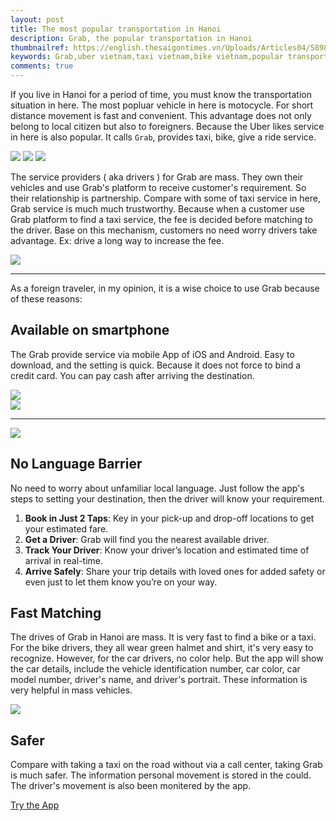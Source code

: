 ```yaml
---
layout: post
title: The most popular transportation in Hanoi
description: Grab, the popular transportation in Hanoi
thumbnailref: https://english.thesaigontimes.vn/Uploads/Articles04/58981/82b7f_grab.jpg
keywords: Grab,uber vietnam,taxi vietnam,bike vietnam,popular transportation in Hanoi
comments: true
---
```


If you live in Hanoi for a period of time, you must know the transportation situation in here. The most popluar vehicle in here is motocycle. For short distance movement is fast and convenient. This advantage does not only belong to local citizen but also to foreigners. Because the Uber likes service in here is also popular. It calls `Grab`, provides taxi, bike, give a ride service.

![](https://www.grab.com/vn/wp-content/themes/grabsg/img/Grab_logo.png)
![](https://www.grab.com/vn/wp-content/themes/grabsg/images/services-icon/icon_bike.png)
![](https://www.grab.com/vn/wp-content/themes/grabsg/images/services-icon/icon-taxi.png)

The service providers ( aka drivers ) for Grab are mass. They own their vehicles and use Grab's platform to receive customer's requirement. So their relationship is partnership. Compare with some of taxi service in here, Grab service is much much trustworthy. Because when a customer use Grab platform to find a taxi service, the fee is decided before matching to the driver. Base on this mechanism, customers no need worry drivers take advantage. Ex: drive a long way to increase the fee.

![](https://www.rfa.org/vietnamese/news/reportfromvn/grab-uber-in-vietnam-update-07192017082500.html/grabbb.jpg/@@images/93576ffd-8940-4c25-baf3-c5bad03f9b06.jpeg)

---

As a foreign traveler, in my opinion, it is a wise choice to use Grab because of these reasons:

<i id="grab-links"></i>

## Available on smartphone

The Grab provide service via mobile App of iOS and Android. Easy to download, and the setting is quick. Because it does not force to bind a credit card. You can pay cash after arriving the destination.

<div class="grab-links container row d-flex align-items-center mb-2">
  <div class="col-6 text-right">
    <img src="https://www.grab.com/vn/wp-content/uploads/sites/11/2016/05/pax_vn.jpg">
  </div>
  <div class="col-6">
    <a href="https://app.appsflyer.com/id647268330?pid=VN-Website-IOS-Install_Button&c=Website_Download"><img src="https://www.grab.com/vn/wp-content/uploads/sites/11/2016/05/app-store.png"></a>
    <hr>
    <a href="https://play.google.com/store/apps/details?id=com.grabtaxi.passenger&referrer=af_tranid%3Dp4E88Xf7POjNS-42QSMdVw%26pid%3DVN-Website-ADR-Install_Button%26c%3DWebsite_Download%26utm_source%3DVN-Website-ADR-Install_Button%26utm_campaign%3DWebsite_Download"><img src="https://www.grab.com/vn/wp-content/uploads/sites/11/2016/05/google-play.png"></a>
  </div>
</div>

## No Language Barrier

No need to worry about unfamiliar local language. Just follow the app's steps to setting your destination, then the driver will know your requirement.

1. **Book in Just 2 Taps**: Key in your pick-up and drop-off locations to get your estimated fare.
2. **Get a Driver**: Grab will find you the nearest available driver.
3. **Track Your Driver**: Know your driver’s location and estimated time of arrival in real-time.
4. **Arrive Safely**: Share your trip details with loved ones for added safety or even just to let them know you’re on your way.

## Fast Matching

The drives of Grab in Hanoi are mass. It is very fast to find a bike or a taxi. For the bike drivers, they all wear green halmet and shirt, it's very easy to recognize. However, for the car drivers, no color help. But the app will show the car details, include the vehicle identification number, car color, car model number, driver's name, and driver's portrait. These information is very helpful in mass vehicles.

![](https://www.pymnts.com/wp-content/uploads/2018/12/Grab-Vietnam-Vietnam-Sun-lawsuit.jpg)

## Safer 

Compare with taking a taxi on the road without via a call center, taking Grab is much safer. The information personal movement is stored in the could. The driver's movement is also been monitered by the app.

<a href="#grab-links" class="btn btn-outline-success">Try the App</a>
